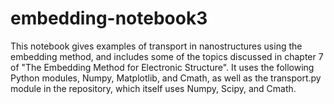 # embedding-notebook3
This notebook gives examples of transport in nanostructures using the embedding method, and includes some of the topics
discussed in chapter 7 of "The Embedding Method for Electronic Structure".
It uses the following Python modules, Numpy, Matplotlib, and Cmath, as well as the transport.py module in the repository,
which itself uses Numpy, Scipy, and Cmath.
